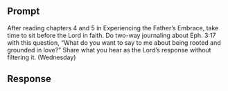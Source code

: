 ---
---

## Prompt

After reading chapters 4 and 5 in Experiencing the Father’s Embrace, take time to sit before the Lord in faith. Do two-way journaling about Eph. 3:17 with this question, “What do you want to say to me about being rooted and grounded in love?” Share what you hear as the Lord’s response without filtering it. (Wednesday)

## Response

